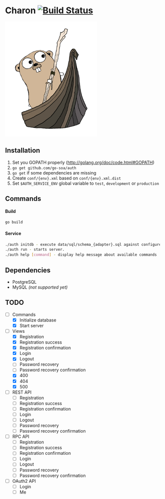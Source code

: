 Charon [![Build Status](https://travis-ci.org/piotrkowalczuk/charon.svg)](https://travis-ci.org/piotrkowalczuk/charon)
=============

<img src="/data/logo/charon.png?raw=true" width="300">

Installation
------------
1. Set you GOPATH properly (http://golang.org/doc/code.html#GOPATH)
2. `go get github.com/go-soa/auth`
3. `go get` if some dependencies are missing
4. Create `conf/{env}.xml` based on `conf/{env}.xml.dist`
5. Set `$AUTH_SERVICE_ENV` global variable to `test`, `development` or `production`

Commands
--------

#### Build
```bash
go build
```

#### Service
```bash
./auth initdb - execute data/sql/schema_{adapter}.sql against configured database.
./auth run - starts server.
./auth help [command] - display help message about available commands
```

Dependencies
------------
- PostgreSQL
- MySQL *(not supported yet)*

TODO
----
- [ ] Commands
	- [x] Initialize database
	- [x] Start server
- [ ] Views
	- [x] Registration
	- [x] Registration success
	- [x] Registration confirmation
	- [x] Login
	- [x] Logout
	- [ ] Password recovery
	- [ ] Password recovery confirmation
	- [x] 400
	- [x] 404
	- [x] 500
- [ ] REST API
	- [ ] Registration
	- [ ] Registration success
	- [ ] Registration confirmation
	- [ ] Login
	- [ ] Logout
	- [ ] Password recovery
	- [ ] Password recovery confirmation
- [ ] RPC API
	- [ ] Registration
	- [ ] Registration success
	- [ ] Registration confirmation
	- [ ] Login
	- [ ] Logout
	- [ ] Password recovery
	- [ ] Password recovery confirmation
- [ ] OAuth2 API
	- [ ] Login
	- [ ] Me
